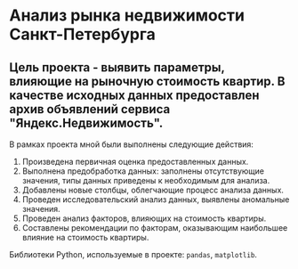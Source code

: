 # Анализ рынка недвижимости Санкт-Петербурга
## Цель проекта - выявить параметры, влияющие на рыночную стоимость квартир. В качестве исходных данных предоставлен архив объявлений сервиса "Яндекс.Недвижимость".

В рамках проекта мной были выполнены следующие действия:
1. Произведена первичная оценка предоставленных данных.
2. Выполнена предобработка данных: заполнены отсутствующие значения, типы данных приведены к необходимым для анализа.
3. Добавлены новые столбцы, облегчающие процесс анализа данных.
4. Проведен исследовательский анализ данных, выявлены аномальные значения.
5. Проведен анализ факторов, влияющих на стоимость квартиры.
6. Составлены рекомендации по факторам, оказывающим наибольшее влияние на стоимость квартиры.

Библиотеки Python, используемые в проекте: `pandas`, `matplotlib`.
